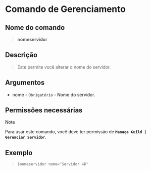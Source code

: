 # Comando de Gerenciamento

## Nome do comando
> **nomeservidor**

## Descrição
> Este permite você alterar o nome do servidor.

## Argumentos
- nome - `Obrigatório` - Nome do servidor.

## Permissões necessárias
> [!NOTE]
> Para usar este comando, você deve ter permissão de **`Manage Guild | Gerenciar Servidor`**.

## Exemplo
> `$nomeservidor nome="Servidor =D"`